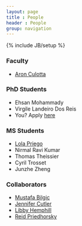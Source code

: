 ```yaml
---
layout: page
title : People
header : People
group: navigation
---
```

{% include JB/setup %}

### Faculty
- [Aron Culotta](http://cs.iit.edu/~culotta)

### PhD Students
- Ehsan Mohammady
- Virgile Landeiro Dos Reis
- You? Apply [here](http://goo.gl/pBmkax)

### MS Students
- [Lola Priego](http://lolapriego.com/)
- Nirmal Ravi Kumar
- Thomas Theissier
- Cyril Trosset
- Junzhe Zheng

### Collaborators
- [Mustafa Bilgic](http://www.cs.iit.edu/~mbilgic/)
- [Jennifer Cutler](http://stuart.iit.edu/faculty/jennifer-cutler)
- [Libby Hemphill](http://libbyh.com/)
- [Reid Priedhorsky](http://cnls.lanl.gov/External/people/Reid_Priedhorsky.php)
